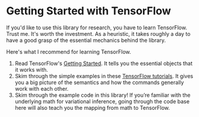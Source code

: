 # Getting Started with TensorFlow

If you'd like to use this library for research, you have to learn TensorFlow. Trust me. It's worth the investment. As a heuristic, it takes roughly a day to have a good grasp of the essential mechanics behind the library.

Here's what I recommend for learning TensorFlow.

1. Read TensorFlow's [Getting Started](https://www.tensorflow.org/versions/r0.7/get_started/index.html). It tells you the essential objects that it works with.
2. Skim through the simple examples in these [TensorFlow tutorials](https://github.com/nlintz/TensorFlow-Tutorials). It gives you a big picture of the semantics and how the commands generally work with each other.
3. Skim through the example code in this library! If you’re familiar with the underlying math for variational inference, going through the code base here will also teach you the mapping from math to TensorFlow.
